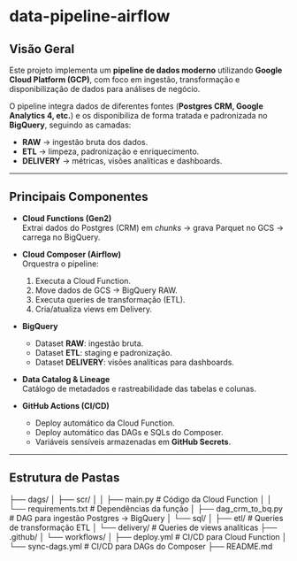 # data-pipeline-airflow

## Visão Geral
Este projeto implementa um **pipeline de dados moderno** utilizando **Google Cloud Platform (GCP)**, com foco em ingestão, transformação e disponibilização de dados para análises de negócio.  



O pipeline integra dados de diferentes fontes (**Postgres CRM, Google Analytics 4, etc.**) e os disponibiliza de forma tratada e padronizada no **BigQuery**, seguindo as camadas:  
- **RAW** → ingestão bruta dos dados.  
- **ETL** → limpeza, padronização e enriquecimento.  
- **DELIVERY** → métricas, visões analíticas e dashboards.  

---

## Principais Componentes

- **Cloud Functions (Gen2)**  
  Extrai dados do Postgres (CRM) em *chunks* → grava Parquet no GCS → carrega no BigQuery.  

- **Cloud Composer (Airflow)**  
  Orquestra o pipeline:  
  1. Executa a Cloud Function.  
  2. Move dados de GCS → BigQuery RAW.  
  3. Executa queries de transformação (ETL).  
  4. Cria/atualiza views em Delivery.  

- **BigQuery**  
  - Dataset **RAW**: ingestão bruta.  
  - Dataset **ETL**: staging e padronização.  
  - Dataset **DELIVERY**: visões analíticas para dashboards.  

- **Data Catalog & Lineage**  
  Catálogo de metadados e rastreabilidade das tabelas e colunas.  

- **GitHub Actions (CI/CD)**  
  - Deploy automático da Cloud Function.  
  - Deploy automático das DAGs e SQLs do Composer.  
  - Variáveis sensíveis armazenadas em **GitHub Secrets**.  

---

## Estrutura de Pastas

├── dags/
│ ├── scr/
│ │ ├── main.py # Código da Cloud Function
│ │ └── requirements.txt # Dependências da função
│ ├── dag_crm_to_bq.py # DAG para ingestão Postgres → BigQuery
│ └── sql/
│ ├── etl/ # Queries de transformação ETL
│ └── delivery/ # Queries de views analíticas
├── .github/
│ └── workflows/
│ ├── deploy.yml # CI/CD para Cloud Function
│ └── sync-dags.yml # CI/CD para DAGs do Composer
├── README.md
